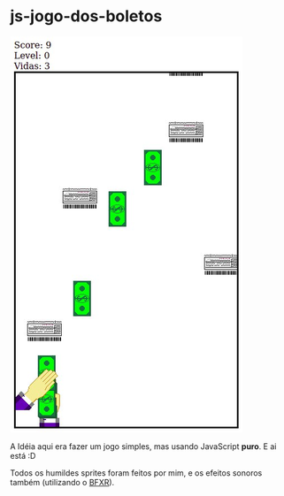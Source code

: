 # js-jogo-dos-boletos

![printscreen do jogo](https://github.com/Doc-McCoy/js-jogo-dos-boletos/blob/master/printscreen/01.jpg)

A Idéia aqui era fazer um jogo simples, mas usando JavaScript **puro**. E ai está  :D

Todos os humildes sprites foram feitos por mim, e os efeitos sonoros também (utilizando o [BFXR](https://www.bfxr.net/)).

